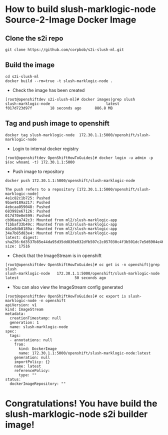 # How to build slush-marklogic-node Source-2-Image Docker Image

## Clone the s2i repo

```
git clone https://github.com/corpbob/s2i-slush-ml.git
```

## Build the image
```
cd s2i-slush-ml
docker build --rm=true -t slush-marklogic-node .
```
- Check the image has been created

```
[root@openshiftdev s2i-slush-ml]# docker images|grep slush
slush-marklogic-node                         latest              f017d723d97f        18 seconds ago      886.8 MB
```
## Tag and push image to openshift

```
docker tag slush-marklogic-node  172.30.1.1:5000/openshift/slush-marklogic-node

```
- Login to internal docker registry

```
[root@openshiftdev OpenShiftHowToGuides]# docker login -u admin -p $(oc whoami -t) 172.30.1.1:5000
```

- Push image to repository

```
docker push 172.30.1.1:5000/openshift/slush-marklogic-node

The push refers to a repository [172.30.1.1:5000/openshift/slush-marklogic-node]
4e1c82c1b725: Pushed 
9bae9189a217: Pushed 
4ebcaa059048: Pushed 
683992e67126: Pushed 
017d70e0e599: Pushed 
cb96aea742c3: Mounted from ml2/slush-marklogic-app 
f1bbaf33b49c: Mounted from ml2/slush-marklogic-app 
4b1e8db0189a: Mounted from ml2/slush-marklogic-app 
34e7b85d83e4: Mounted from ml2/slush-marklogic-app 
latest: digest: sha256:6d3537b85e44da95d35dd830e032dfb507c2c057030c4f3b501dc7e5d6904e46 size: 17516
```
- Check that the ImageStream is in openshift

```
[root@openshiftdev OpenShiftHowToGuides]# oc get is -n openshift|grep slush
slush-marklogic-node   172.30.1.1:5000/openshift/slush-marklogic-node   latest                         50 seconds ago
```

- You can also view the ImageStream config generated
```
[root@openshiftdev OpenShiftHowToGuides]# oc export is slush-marklogic-node -n openshift
apiVersion: v1
kind: ImageStream
metadata:
  creationTimestamp: null
  generation: 1
  name: slush-marklogic-node
spec:
  tags:
  - annotations: null
    from:
      kind: DockerImage
      name: 172.30.1.1:5000/openshift/slush-marklogic-node:latest
    generation: null
    importPolicy: {}
    name: latest
    referencePolicy:
      type: ""
status:
  dockerImageRepository: ""
```
# Congratulations! You have build the slush-marklogic-node s2i builder image!
